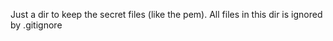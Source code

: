 Just a dir to keep the secret files (like the pem). All files in this dir is ignored by .gitignore

